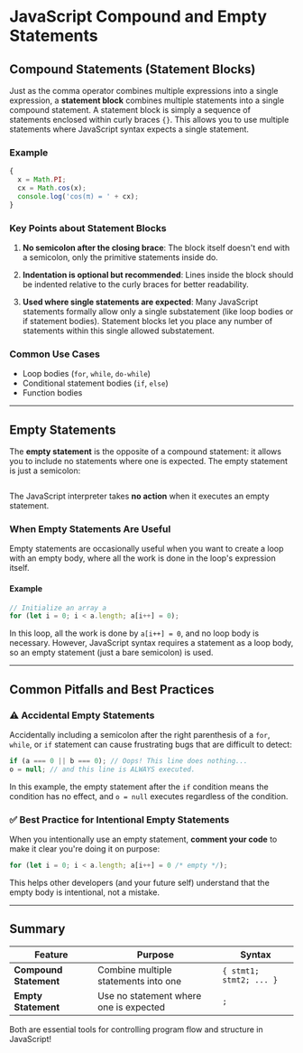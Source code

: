 # JavaScript Compound and Empty Statements

## Compound Statements (Statement Blocks)

Just as the comma operator combines multiple expressions into a single expression, a **statement block** combines multiple statements into a single compound statement. A statement block is simply a sequence of statements enclosed within curly braces `{}`. This allows you to use multiple statements where JavaScript syntax expects a single statement.

### Example

```javascript
{
  x = Math.PI;
  cx = Math.cos(x);
  console.log('cos(π) = ' + cx);
}
```

### Key Points about Statement Blocks

1. **No semicolon after the closing brace**: The block itself doesn't end with a semicolon, only the primitive statements inside do.

2. **Indentation is optional but recommended**: Lines inside the block should be indented relative to the curly braces for better readability.

3. **Used where single statements are expected**: Many JavaScript statements formally allow only a single substatement (like loop bodies or if statement bodies). Statement blocks let you place any number of statements within this single allowed substatement.

### Common Use Cases

- Loop bodies (`for`, `while`, `do-while`)
- Conditional statement bodies (`if`, `else`)
- Function bodies

---

## Empty Statements

The **empty statement** is the opposite of a compound statement: it allows you to include no statements where one is expected. The empty statement is just a semicolon:

```javascript

```

The JavaScript interpreter takes **no action** when it executes an empty statement.

### When Empty Statements Are Useful

Empty statements are occasionally useful when you want to create a loop with an empty body, where all the work is done in the loop's expression itself.

#### Example

```javascript
// Initialize an array a
for (let i = 0; i < a.length; a[i++] = 0);
```

In this loop, all the work is done by `a[i++] = 0`, and no loop body is necessary. However, JavaScript syntax requires a statement as a loop body, so an empty statement (just a bare semicolon) is used.

---

## Common Pitfalls and Best Practices

### ⚠️ Accidental Empty Statements

Accidentally including a semicolon after the right parenthesis of a `for`, `while`, or `if` statement can cause frustrating bugs that are difficult to detect:

```javascript
if (a === 0 || b === 0); // Oops! This line does nothing...
o = null; // and this line is ALWAYS executed.
```

In this example, the empty statement after the `if` condition means the condition has no effect, and `o = null` executes regardless of the condition.

### ✅ Best Practice for Intentional Empty Statements

When you intentionally use an empty statement, **comment your code** to make it clear you're doing it on purpose:

```javascript
for (let i = 0; i < a.length; a[i++] = 0 /* empty */);
```

This helps other developers (and your future self) understand that the empty body is intentional, not a mistake.

---

## Summary

| Feature                | Purpose                                | Syntax                  |
| ---------------------- | -------------------------------------- | ----------------------- |
| **Compound Statement** | Combine multiple statements into one   | `{ stmt1; stmt2; ... }` |
| **Empty Statement**    | Use no statement where one is expected | `;`                     |

Both are essential tools for controlling program flow and structure in JavaScript!
